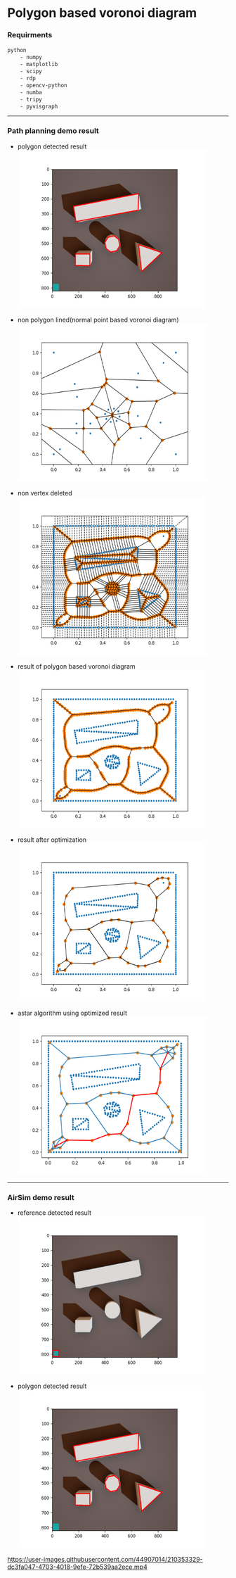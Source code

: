 # Polygon based voronoi diagram

### Requirments
~~~
python   
    - numpy  
    - matplotlib  
    - scipy  
    - rdp  
    - opencv-python  
    - numba  
    - tripy  
    - pyvisgraph  
~~~
-----  
  
### Path planning demo result
* polygon detected result  
  <img src="./result/polygon_detect_result.png" width="430px" height="360px">

* non polygon lined(normal point based voronoi diagram)  
  <img src="./result/non_lined_result.png" width="430px" height="360px">

* non vertex deleted  
  <img src="./result/non_deleted_result.png" width="430px" height="360px">

* result of polygon based voronoi diagram  
  <img src="./result/non_optimized_result.png" width="430px" height="360px">

* result after optimization  
  <img src="./result/optimized_result.png" width="430px" height="360px">

* astar algorithm using optimized result  
  <img src="./result/astar_result.png" width="430px" height="360px">
-----  
  
### AirSim demo result
* reference detected result  
  <img src="./result/reference_bound_detect_result.png" width="430px" height="360px">

* polygon detected result  
  <img src="./result/polygon_detect_result.png" width="430px" height="360px">
  

https://user-images.githubusercontent.com/44907014/210353329-dc3fa047-4703-4018-9efe-72b539aa2ece.mp4


